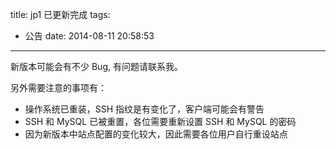 title: jp1 已更新完成
tags:
  - 公告
date: 2014-08-11 20:58:53
---

新版本可能会有不少 Bug, 有问题请联系我。

另外需要注意的事项有：

*   操作系统已重装，SSH 指纹是有变化了，客户端可能会有警告
*   SSH 和 MySQL 已被重置，各位需要重新设置 SSH 和 MySQL 的密码
*   因为新版本中站点配置的变化较大，因此需要各位用户自行重设站点
